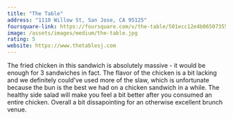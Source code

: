 ```yaml
---
title: "The Table"
address: "1110 Willow St, San Jose, CA 95125"
foursquare-link: https://foursquare.com/v/the-table/501ecc12e4b06507355c5844
image: /assets/images/medium/the-table.jpg
rating: 5
website: https://www.thetablesj.com
---
```


The fried chicken in this sandwich is absolutely massive - it would be enough for 3 sandwiches in fact. The flavor of
the chicken is a bit lacking and we definitely could've used more of the slaw, which is unfortunate because the bun is
the best we had on a chicken sandwich in a while. The healthy side salad will make you feel a bit better after you
consumed an entire chicken. Overall a bit dissapointing for an otherwise excellent brunch venue.
